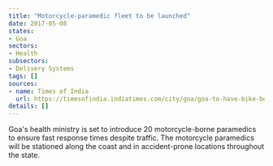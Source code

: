 ```yaml
---
title: "Motorcycle-paramedic fleet to be launched"
date: 2017-05-08
states:
- Goa
sectors:
- Health
subsectors:
- Delivery Systems
tags: []
sources:
- name: Times of India
  url: https://timesofindia.indiatimes.com/city/goa/goa-to-have-bike-borne-paramedics/articleshow/58523483.cms
details: []
---
```


Goa's health ministry is set to introduce 20 motorcycle-borne paramedics to ensure fast response times despite traffic. The motorcycle paramedics will be stationed along the coast and in accident-prone locations throughout the state.
